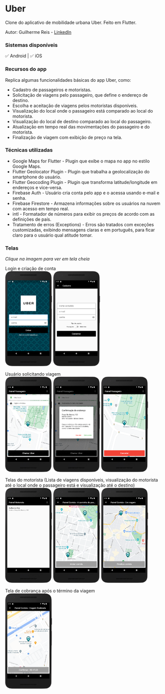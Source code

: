 # Uber

Clone do aplicativo de mobilidade urbana Uber. Feito em Flutter.

Autor: Guilherme Reis - [LinkedIn](https://www.linkedin.com/in/guilhermereisdev/)

### Sistemas disponíveis

✅ Android | ✅ iOS

### Recursos do app

Replica algumas funcionalidades básicas do app Uber, como:

- Cadastro de passageiros e motoristas.
- Solicitação de viagens pelo passageiro, que define o endereço de destino.
- Escolha e aceitação de viagens pelos motoristas disponíveis.
- Visualização do local onde o passageiro está comparado ao local do motorista.
- Visualização do local de destino comparado ao local do passageiro.
- Atualização em tempo real das movimentações do passageiro e do motorista.
- Finalização de viagem com exibição de preço na tela.

### Técnicas utilizadas

- Google Maps for Flutter - Plugin que exibe o mapa no app no estilo Google Maps.
- Flutter Geolocator Plugin - Plugin que trabalha a geolocalização do smartphone do usuário.
- Flutter Geocoding Plugin - Plugin que transforma latitude/longitude em endereços e vice-versa.
- Firebase Auth - Usuário cria conta pelo app e o acessa usando e-mail e senha.
- Firebase Firestore - Armazena informações sobre os usuários na nuvem com acesso em tempo real.
- intl - Formatador de números para exibir os preços de acordo com as definições de país.
- Tratamento de erros (Exceptions) - Erros são tratados com exceções customizadas, exibindo
  mensagens claras e em português, para ficar claro para o usuário qual atitude tomar.

### Telas

_Clique na imagem para ver em tela cheia_

<p>Login e criação de conta<br>
<img src="screenshots/001.png" width="30%"> <img src="screenshots/002.png" width="30%">
</p>
<p>Usuário solicitando viagem<br>
<img src="screenshots/003.png" width="30%"> <img src="screenshots/004.png" width="30%"> <img src="screenshots/005.png" width="30%">
</p>
<p>Telas do motorista (Lista de viagens disponíveis, visualização do motorista até o local onde o passageiro está e visualização até o destino)<br>
<img src="screenshots/006.png" width="30%"> <img src="screenshots/007.png" width="30%"> <img src="screenshots/008.png" width="30%">
</p>
<p>Tela de cobrança após o término da viagem<br>
<img src="screenshots/009.png" width="30%"> 
</p>